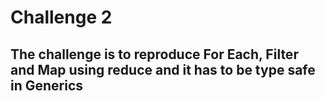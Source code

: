 # Challenge 2

## The challenge is to reproduce For Each, Filter and Map using reduce and it has to be type safe in Generics